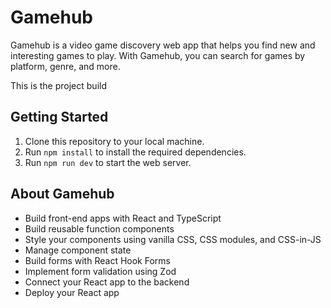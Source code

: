 # Gamehub

Gamehub is a video game discovery web app that helps you find new and interesting games to play. With Gamehub, you can search for games by platform, genre, and more.

This is the project build

## Getting Started

1. Clone this repository to your local machine.
2. Run `npm install` to install the required dependencies.
3. Run `npm run dev` to start the web server.

## About Gamehub

- Build front-end apps with React and TypeScript
- Build reusable function components
- Style your components using vanilla CSS, CSS modules, and CSS-in-JS
- Manage component state
- Build forms with React Hook Forms
- Implement form validation using Zod
- Connect your React app to the backend
- Deploy your React app

